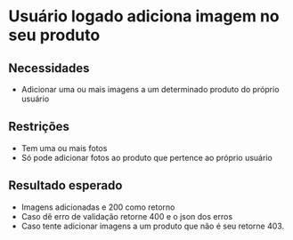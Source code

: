 # Usuário logado adiciona imagem no seu produto

## Necessidades
- Adicionar uma ou mais imagens a um determinado produto do próprio usuário

## Restrições
- Tem uma ou mais fotos
- Só pode adicionar fotos ao produto que pertence ao próprio usuário

## Resultado esperado
- Imagens adicionadas e 200 como retorno
- Caso dê erro de validação retorne 400 e o json dos erros
- Caso tente adicionar imagens a um produto que não é seu retorne 403.